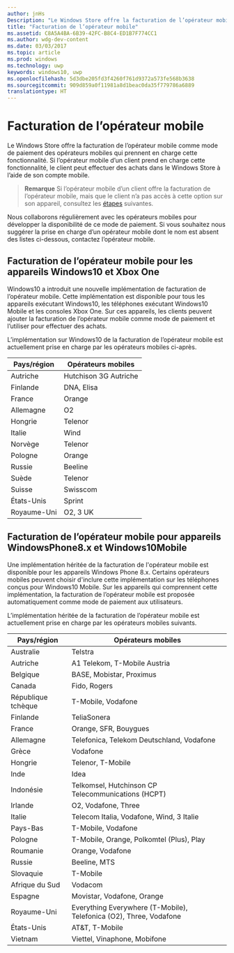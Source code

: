 ```yaml
---
author: jnHs
Description: "Le Windows Store offre la facturation de l’opérateur mobile comme mode de paiement des opérateurs mobiles qui prennent en charge cette fonctionnalité."
title: "Facturation de l’opérateur mobile"
ms.assetid: C8A5A4BA-6B39-42FC-B8C4-ED1B7F774CC1
ms.author: wdg-dev-content
ms.date: 03/03/2017
ms.topic: article
ms.prod: windows
ms.technology: uwp
keywords: windows10, uwp
ms.openlocfilehash: 5d3dbe205fd3f4260f761d9372a573fe568b3638
ms.sourcegitcommit: 909d859a0f11981a8d1beac0da35f779786a6889
translationtype: HT
---
```

# <a name="mobile-operator-billing"></a>Facturation de l’opérateur mobile


Le Windows Store offre la facturation de l’opérateur mobile comme mode de paiement des opérateurs mobiles qui prennent en charge cette fonctionnalité. Si l’opérateur mobile d’un client prend en charge cette fonctionnalité, le client peut effectuer des achats dans le Windows Store à l’aide de son compte mobile.

> **Remarque**  Si l’opérateur mobile d’un client offre la facturation de l’opérateur mobile, mais que le client n’a pas accès à cette option sur son appareil, consultez les [étapes](http://go.microsoft.com/fwlink/p/?LinkId=523993) suivantes.

Nous collaborons régulièrement avec les opérateurs mobiles pour développer la disponibilité de ce mode de paiement. Si vous souhaitez nous suggérer la prise en charge d’un opérateur mobile dont le nom est absent des listes ci-dessous, contactez l’opérateur mobile.

## <a name="mobile-operator-billing-for-windows-10-and-xbox-one-devices"></a>Facturation de l’opérateur mobile pour les appareils Windows10 et Xbox One

Windows10 a introduit une nouvelle implémentation de facturation de l’opérateur mobile. Cette implémentation est disponible pour tous les appareils exécutant Windows10, les téléphones exécutant Windows10 Mobile et les consoles Xbox One. Sur ces appareils, les clients peuvent ajouter la facturation de l’opérateur mobile comme mode de paiement et l’utiliser pour effectuer des achats. 

L’implémentation sur Windows10 de la facturation de l’opérateur mobile est actuellement prise en charge par les opérateurs mobiles ci-après.

| Pays/région  | Opérateurs mobiles     |
|-----------------|----------------------|
| Autriche         | Hutchison 3G Autriche |
| Finlande         | DNA, Elisa           |
| France          | Orange               |
| Allemagne         | O2                   |
| Hongrie         | Telenor              |
| Italie           | Wind                 |
| Norvège          | Telenor              |
| Pologne          | Orange               |
| Russie          | Beeline              |
| Suède          | Telenor              |
| Suisse     | Swisscom             |
| États-Unis   | Sprint               |
| Royaume-Uni  | O2, 3 UK             |

 

## <a name="mobile-operator-billing-for-windows-phone-8x-and-windows-10-mobile-devices"></a>Facturation de l’opérateur mobile pour appareils WindowsPhone8.x et Windows10Mobile


Une implémentation héritée de la facturation de l'opérateur mobile est disponible pour les appareils Windows Phone 8.x. Certains opérateurs mobiles peuvent choisir d'inclure cette implémentation sur les téléphones conçus pour Windows10 Mobile. Sur les appareils qui comprennent cette implémentation, la facturation de l’opérateur mobile est proposée automatiquement comme mode de paiement aux utilisateurs.

L’implémentation héritée de la facturation de l’opérateur mobile est actuellement prise en charge par les opérateurs mobiles suivants.

| Pays/région       | Opérateurs mobiles                                                   |
|----------------------|--------------------------------------------------------------------|
| Australie            | Telstra                                                            |
| Autriche              | A1 Telekom, T-Mobile Austria                                               |
| Belgique              | BASE, Mobistar, Proximus                                           |
| Canada               | Fido, Rogers                                                       |
| République tchèque       | T-Mobile, Vodafone                                                 |
| Finlande              | TeliaSonera                                                        |
| France               | Orange, SFR, Bouygues                                              |
| Allemagne              | Telefonica, Telekom Deutschland, Vodafone                          |
| Grèce               | Vodafone                                                           |
| Hongrie              | Telenor, T-Mobile                                                  |
| Inde                | Idea                                                               |
| Indonésie            | Telkomsel, Hutchinson CP Telecommunications (HCPT)                 |
| Irlande              | O2, Vodafone, Three                                                |
| Italie                | Telecom Italia, Vodafone, Wind, 3 Italie                           |
| Pays-Bas          | T-Mobile, Vodafone                                                 |
| Pologne               | T-Mobile, Orange, Polkomtel (Plus), Play                           |
| Roumanie              | Orange, Vodafone                                                   |
| Russie               | Beeline, MTS                                                       |
| Slovaquie             | T-Mobile                                                           |
| Afrique du Sud         | Vodacom                                                            |
| Espagne                | Movistar, Vodafone, Orange                                         |
| Royaume-Uni       | Everything Everywhere (T-Mobile), Telefonica (O2), Three, Vodafone |
| États-Unis        | AT&T, T-Mobile                                                     |
| Vietnam              | Viettel, Vinaphone, Mobifone                                       |

 


 

 




